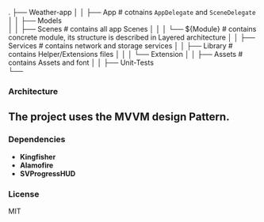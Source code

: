 .
├── Weather-app
│   │   ├── App             # cotnains `AppDelegate` and `SceneDelegate`
│   │   ├── Models   
│   │   ├── Scenes          # contains all app Scenes
│   │   │   └── ${Module}   # contains concrete module, its structure is described in Layered architecture 
│   │   ├──  Services       # contains network and  storage services 
│   │   ├── Library         # contains Helper/Extensions files
│   │   │   └── Extension 
│   │   ├── Assets       # contains Assets and font 
│   │   ├──  Unit-Tests     
└── 

### Architecture
The project uses the **MVVM** design Pattern.
--- 
### Dependencies
- **Kingfisher**
- **Alamofire**
- **SVProgressHUD**

### License

MIT

